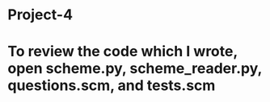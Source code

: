 # Project-4
# To review the code which I wrote, open scheme.py, scheme_reader.py, questions.scm, and tests.scm
